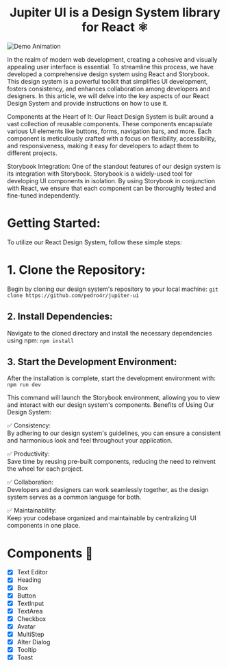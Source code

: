 

<div align="center">
  <h1 align="center">Jupiter UI is a Design System library for React ⚛️</h3>
</div>

![Demo Animation](https://raw.githubusercontent.com/pedro4r/jupiter-ui/assets/images/Welcome-ScheduleSync.jpg)

In the realm of modern web development, creating a cohesive and visually appealing user interface is essential. To streamline this process, we have developed a comprehensive design system using React and Storybook. This design system is a powerful toolkit that simplifies UI development, fosters consistency, and enhances collaboration among developers and designers. In this article, we will delve into the key aspects of our React Design System and provide instructions on how to use it.

Components at the Heart of It:
Our React Design System is built around a vast collection of reusable components. These components encapsulate various UI elements like buttons, forms, navigation bars, and more. Each component is meticulously crafted with a focus on flexibility, accessibility, and responsiveness, making it easy for developers to adapt them to different projects.

Storybook Integration:
One of the standout features of our design system is its integration with Storybook. Storybook is a widely-used tool for developing UI components in isolation. By using Storybook in conjunction with React, we ensure that each component can be thoroughly tested and fine-tuned independently.

<h1>Getting Started:</h1>
To utilize our React Design System, follow these simple steps:


# 1. Clone the Repository:
Begin by cloning our design system's repository to your local machine:
``
git clone https://github.com/pedro4r/jupiter-ui
``

## 2. Install Dependencies:
Navigate to the cloned directory and install the necessary dependencies using npm:
``
npm install
``

## 3. Start the Development Environment:
After the installation is complete, start the development environment with:
``
npm run dev
``

This command will launch the Storybook environment, allowing you to view and interact with our design system's components.
Benefits of Using Our Design System:

✅ Consistency:<br> 
By adhering to our design system's guidelines, you can ensure a consistent and harmonious look and feel throughout your application.

✅ Productivity:<br>
Save time by reusing pre-built components, reducing the need to reinvent the wheel for each project.

✅ Collaboration:<br>
Developers and designers can work seamlessly together, as the design system serves as a common language for both.

✅ Maintainability:<br>
Keep your codebase organized and maintainable by centralizing UI components in one place.

# Components 📌 

- [x] Text Editor
- [x] Heading
- [x] Box
- [x] Button
- [x] TextInput
- [x] TextArea
- [x] Checkbox
- [x] Avatar
- [x] MultiStep
- [x] Alter Dialog
- [x] Tooltip
- [x] Toast
